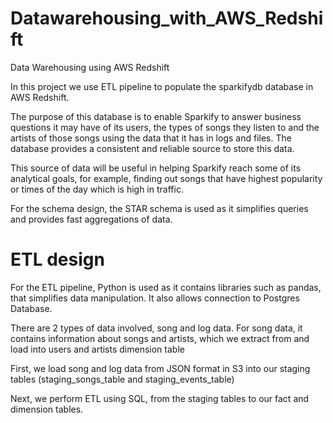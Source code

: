 # Datawarehousing_with_AWS_Redshift
Data Warehousing using AWS Redshift

In this project we use ETL pipeline to populate the sparkifydb database in AWS Redshift.

The purpose of this database is to enable Sparkify to answer business questions it may have of its users, the types of songs they listen to and the artists of those songs using the data that it has in logs and files. The database provides a consistent and reliable source to store this data.

This source of data will be useful in helping Sparkify reach some of its analytical goals, for example, finding out songs that have highest popularity or times of the day which is high in traffic.

For the schema design, the STAR schema is used as it simplifies queries and provides fast aggregations of data.


# ETL design

For the ETL pipeline, Python is used as it contains libraries such as pandas, that simplifies data manipulation. It also allows connection to Postgres Database.

There are 2 types of data involved, song and log data. For song data, it contains information about songs and artists, which we extract from and load into users and artists dimension table

First, we load song and log data from JSON format in S3 into our staging tables (staging_songs_table and staging_events_table)

Next, we perform ETL using SQL, from the staging tables to our fact and dimension tables.


